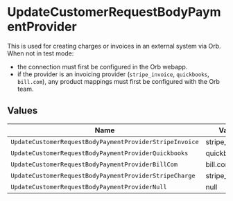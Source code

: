 # UpdateCustomerRequestBodyPaymentProvider

This is used for creating charges or invoices in an external system via Orb. When not in test mode:
- the connection must first be configured in the Orb webapp. 
- if the provider is an invoicing provider (`stripe_invoice`, `quickbooks`, `bill.com`), any product mappings must first be configured with the Orb team.


## Values

| Name                                                    | Value                                                   |
| ------------------------------------------------------- | ------------------------------------------------------- |
| `UpdateCustomerRequestBodyPaymentProviderStripeInvoice` | stripe_invoice                                          |
| `UpdateCustomerRequestBodyPaymentProviderQuickbooks`    | quickbooks                                              |
| `UpdateCustomerRequestBodyPaymentProviderBillCom`       | bill.com                                                |
| `UpdateCustomerRequestBodyPaymentProviderStripeCharge`  | stripe_charge                                           |
| `UpdateCustomerRequestBodyPaymentProviderNull`          | null                                                    |